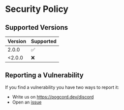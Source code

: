 # Security Policy

## Supported Versions

| Version | Supported          |
| ------- | ------------------ |
| 2.0.0   | :white_check_mark: |
| <2.0.0  | :x:                |

## Reporting a Vulnerability

If you find a vulnerability you have two ways to report it:
- Write us on https://pogcord.dev/discord
- Open an [issue](https://github.com/Pogcord-Development/pogcord/issues/new/choose)
